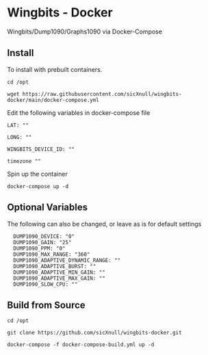 # Wingbits - Docker

Wingbits/Dump1090/Graphs1090 via Docker-Compose

## Install

To install with prebuilt containers. 

```cd /opt```

```wget https://raw.githubusercontent.com/sicXnull/wingbits-docker/main/docker-compose.yml```

Edit the following variables in docker-compose file

``LAT: ""`` 

```LONG: ""``` 

```WINGBITS_DEVICE_ID: ""```

```timezone ""```

Spin up the container

```docker-compose up -d```

## Optional Variables

The following can also be changed, or leave as is for default settings

      DUMP1090_DEVICE: "0" 
      DUMP1090_GAIN: "25" 
      DUMP1090_PPM: "0" 
      DUMP1090_MAX_RANGE: "360" 
      DUMP1090_ADAPTIVE_DYNAMIC_RANGE: "" 
      DUMP1090_ADAPTIVE_BURST: "" 
      DUMP1090_ADAPTIVE_MIN_GAIN: "" 
      DUMP1090_ADAPTIVE_MAX_GAIN: "" 
      DUMP1090_SLOW_CPU: "" 

## Build from Source

```cd /opt```

```git clone https://github.com/sicXnull/wingbits-docker.git```

```docker-compose -f docker-compose-build.yml up -d```

